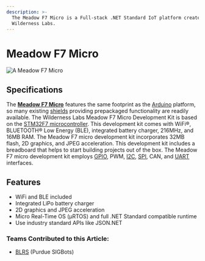 ```yaml
---
description: >-
  The Meadow F7 Micro is a Full-stack .NET Standard IoT platform created by
  Wilderness Labs.
---
```


# Meadow F7 Micro

![A Meadow F7 Micro](../../../.gitbook/assets/Meadow_Golden\_1024x1024\_2x\_65e55563-3639-4791-861c-572717bf2db6\_1024x1024@2x.webp)

## Specifications

The [**Meadow F7 Micro**](https://store.wildernesslabs.co/collections/frontpage/products/meadow-f7) features the same footprint as the [Arduino](arduino.md) platform, so many existing [shields](http://www.shieldlist.org) providing prepackaged functionality are readily available. The Wilderness Labs Meadow F7 Micro Development Kit is based on the [STM32F7 microcontroller](https://www.st.com/en/microcontrollers-microprocessors/stm32f7-series.html). This development kit comes with WiFi®, BLUETOOTH® Low Energy (BLE), integrated battery charger, 216MHz, and 16MB RAM. The Meadow F7 micro development kit incorporates 32MB flash, 2D graphics, and JPEG acceleration. This development kit includes a breadboard that helps to start building projects out of the box. The Meadow F7 micro development kit employs [GPIO](../gpio.md), PWM, [I2C](../i2c.md), [SPI](../spi.md), CAN, and [UART](../uart.md) interfaces.

## Features

* WiFi and BLE included
* Integrated LiPo battery charger
* 2D graphics and JPEG acceleration
* Micro Real-Time OS (µRTOS) and full .NET Standard compatible runtime
* Use industry standard APIs like JSON.NET

### Teams Contributed to this Article:

* [BLRS](https://purduesigbots.com) (Purdue SIGBots)
